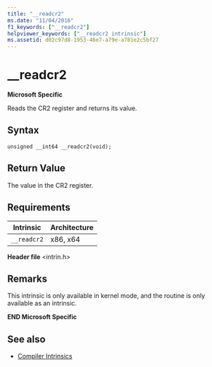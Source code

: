 ```yaml
---
title: "__readcr2"
ms.date: "11/04/2016"
f1_keywords: ["__readcr2"]
helpviewer_keywords: ["__readcr2 intrinsic"]
ms.assetid: d02c97d8-1953-46e7-a79e-a781e2c5bf27
---
```

# __readcr2

**Microsoft Specific**

Reads the CR2 register and returns its value.

## Syntax

```
unsigned __int64 __readcr2(void);
```

## Return Value

The value in the CR2 register.

## Requirements

|Intrinsic|Architecture|
|---------------|------------------|
|`__readcr2`|x86, x64|

**Header file** \<intrin.h>

## Remarks

This intrinsic is only available in kernel mode, and the routine is only available as an intrinsic.

**END Microsoft Specific**

## See also

- [Compiler Intrinsics](../intrinsics/compiler-intrinsics.md)
